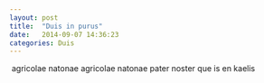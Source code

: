 ```yaml
---
layout: post
title:  "Duis in purus"
date:   2014-09-07 14:36:23
categories: Duis
---
```

<span class="image featured"><img src="/images/pic01.jpg" alt=""></span>
agricolae natonae agricolae natonae
pater noster
que is en kaelis 